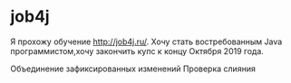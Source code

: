 # job4j
Я прохожу обучение  http://job4j.ru/.
Хочу стать востребованным Java программистом,хочу закончить купс к концу Октября 2019 года.

Объединение зафиксированных изменений
Проверка слияния